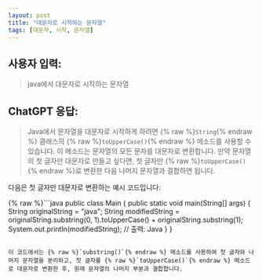 ```yaml
---
layout: post
title: "대문자로 시작하는 문자열"
tags: [대문자, 시작, 문자열]
---
```


## 사용자 입력:
> java에서 대문자로 시작하는 문자열 

## ChatGPT 응답:
> Java에서 문자열을 대문자로 시작하게 하려면 {% raw %}`String`{% endraw %} 클래스의 {% raw %}`toUpperCase()`{% endraw %} 메소드를 사용할 수 있습니다. 이 메소드는 문자열의 모든 문자를 대문자로 변환합니다. 만약 문자열의 첫 글자만 대문자로 만들고 싶다면, 첫 글자만 {% raw %}`toUpperCase()`{% endraw %}로 변환한 다음 나머지 문자열과 결합하면 됩니다. 

다음은 첫 글자만 대문자로 변환하는 예시 코드입니다:

{% raw %}```java
public class Main {
    public static void main(String[] args) {
        String originalString = "java";
        String modifiedString = originalString.substring(0, 1).toUpperCase() + originalString.substring(1);
        System.out.println(modifiedString); // 출력: Java
    }
}
```{% endraw %}

이 코드에서는 {% raw %}`substring()`{% endraw %} 메소드를 사용하여 첫 글자와 나머지 문자열을 분리하고, 첫 글자를 {% raw %}`toUpperCase()`{% endraw %} 메소드로 대문자로 변환한 후, 원래 문자열의 나머지 부분과 결합합니다.

